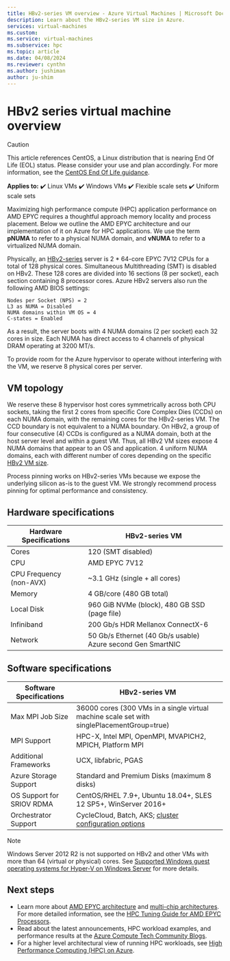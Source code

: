 ```yaml
---
title: HBv2-series VM overview - Azure Virtual Machines | Microsoft Docs
description: Learn about the HBv2-series VM size in Azure.
services: virtual-machines
ms.custom:
ms.service: virtual-machines
ms.subservice: hpc
ms.topic: article
ms.date: 04/08/2024
ms.reviewer: cynthn
ms.author: jushiman
author: ju-shim
---
```



# HBv2 series virtual machine overview

> [!CAUTION]
> This article references CentOS, a Linux distribution that is nearing End Of Life (EOL) status. Please consider your use and plan accordingly. For more information, see the [CentOS End Of Life guidance](~/articles/virtual-machines/workloads/centos/centos-end-of-life.md).

**Applies to:** :heavy_check_mark: Linux VMs :heavy_check_mark: Windows VMs :heavy_check_mark: Flexible scale sets :heavy_check_mark: Uniform scale sets

Maximizing high performance compute (HPC) application performance on AMD EPYC requires a thoughtful approach memory locality and process placement. Below we outline the AMD EPYC architecture and our implementation of it on Azure for HPC applications. We use the term **pNUMA** to refer to a physical NUMA domain, and **vNUMA** to refer to a virtualized NUMA domain.

Physically, an [HBv2-series](hbv2-series.md) server is 2 * 64-core EPYC 7V12 CPUs for a total of 128 physical cores. Simultaneous Multithreading (SMT) is disabled on HBv2. These 128 cores are divided into 16 sections (8 per socket), each section containing 8 processor cores. Azure HBv2 servers also run the following AMD BIOS settings:

```output
Nodes per Socket (NPS) = 2
L3 as NUMA = Disabled
NUMA domains within VM OS = 4
C-states = Enabled
```

As a result, the server boots with 4 NUMA domains (2 per socket) each 32 cores in size. Each NUMA has direct access to 4 channels of physical DRAM operating at 3200 MT/s.

To provide room for the Azure hypervisor to operate without interfering with the VM, we reserve 8 physical cores per server.

## VM topology

We reserve these 8 hypervisor host cores symmetrically across both CPU sockets, taking the first 2 cores from specific Core Complex Dies (CCDs) on each NUMA domain, with the remaining cores for the HBv2-series VM.
The CCD boundary is not equivalent to a NUMA boundary. On HBv2, a group of four consecutive (4) CCDs is configured as a NUMA domain, both at the host server level and within a guest VM. Thus, all HBv2 VM sizes expose 4 NUMA domains that appear to an OS and application. 4 uniform NUMA domains, each with different number of cores depending on the specific [HBv2 VM size](hbv2-series.md).

Process pinning works on HBv2-series VMs because we expose the underlying silicon as-is to the guest VM. We strongly recommend process pinning for optimal performance and consistency.


## Hardware specifications

| Hardware Specifications          | HBv2-series VM                   |
|----------------------------------|----------------------------------|
| Cores                            | 120 (SMT disabled)               |
| CPU                              | AMD EPYC 7V12                    |
| CPU Frequency (non-AVX)          | ~3.1 GHz (single + all cores)    |
| Memory                           | 4 GB/core (480 GB total)         |
| Local Disk                       | 960 GiB NVMe (block), 480 GB SSD (page file) |
| Infiniband                       | 200 Gb/s HDR Mellanox ConnectX-6 |
| Network                          | 50 Gb/s Ethernet (40 Gb/s usable) Azure second Gen SmartNIC |


## Software specifications

| Software Specifications     | HBv2-series VM                                            |
|-----------------------------|-----------------------------------------------------------|
| Max MPI Job Size            | 36000 cores (300 VMs in a single virtual machine scale set with singlePlacementGroup=true) |
| MPI Support                 | HPC-X, Intel MPI, OpenMPI, MVAPICH2, MPICH, Platform MPI  |
| Additional Frameworks       | UCX, libfabric, PGAS |
| Azure Storage Support       | Standard and Premium Disks (maximum 8 disks) |
| OS Support for SRIOV RDMA   | CentOS/RHEL 7.9+, Ubuntu 18.04+, SLES 12 SP5+, WinServer 2016+  |
| Orchestrator Support        | CycleCloud, Batch, AKS; [cluster configuration options](sizes-hpc.md#cluster-configuration-options)  |

> [!NOTE]
> Windows Server 2012 R2 is not supported on HBv2 and other VMs with more than 64 (virtual or physical) cores. See [Supported Windows guest operating systems for Hyper-V on Windows Server](/windows-server/virtualization/hyper-v/supported-windows-guest-operating-systems-for-hyper-v-on-windows) for more details.

## Next steps

- Learn more about [AMD EPYC architecture](https://bit.ly/2Epv3kC) and [multi-chip architectures](https://bit.ly/2GpQIMb). For more detailed information, see the [HPC Tuning Guide for AMD EPYC Processors](https://bit.ly/2T3AWZ9).
- Read about the latest announcements, HPC workload examples, and performance results at the [Azure Compute Tech Community Blogs](https://techcommunity.microsoft.com/t5/azure-compute/bg-p/AzureCompute).
- For a higher level architectural view of running HPC workloads, see [High Performance Computing (HPC) on Azure](/azure/architecture/topics/high-performance-computing/).
